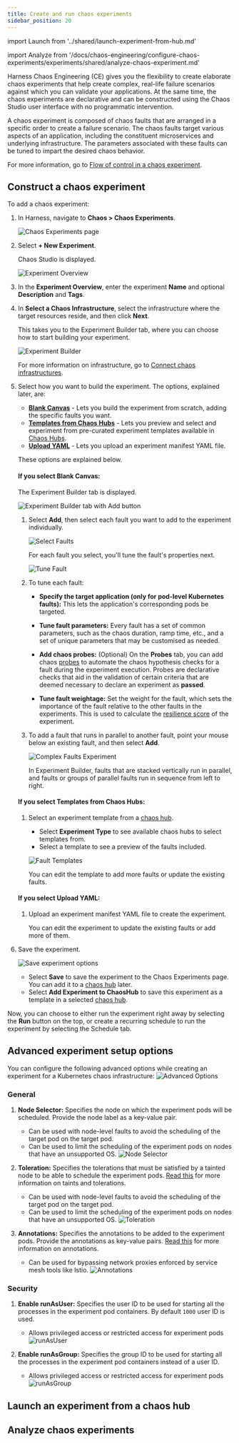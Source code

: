 ```yaml
---
title: Create and run chaos experiments
sidebar_position: 20
---
```


import Launch from '../shared/launch-experiment-from-hub.md'


import Analyze from '/docs/chaos-engineering/configure-chaos-experiments/experiments/shared/analyze-chaos-experiment.md'

Harness Chaos Engineering (CE) gives you the flexibility to create elaborate chaos experiments that help create complex, real-life failure scenarios against which you can validate your applications. At the same time, the chaos experiments are declarative and can be constructed using the Chaos Studio user interface with no programmatic intervention.

A chaos experiment is composed of chaos faults that are arranged in a specific order to create a failure scenario. The chaos faults target various aspects of an application, including the constituent microservices and underlying infrastructure. The parameters associated with these faults can be tuned to impart the desired chaos behavior.

For more information, go to [Flow of control in a chaos experiment](/docs/chaos-engineering/configure-chaos-experiments/experiments/experiment-execution).

## Construct a chaos experiment

To add a chaos experiment:

1. In Harness, navigate to **Chaos > Chaos Experiments**.

	![Chaos Experiments page](./static/construct-and-run-custom-chaos-experiments/chaos-experiments.png)

1. Select **+ New Experiment**.

	Chaos Studio is displayed.

	![Experiment Overview](./static/construct-and-run-custom-chaos-experiments/experiment-overview.png)

1. In the **Experiment Overview**, enter the experiment **Name** and optional **Description** and **Tags**.

1. In **Select a Chaos Infrastructure**, select the infrastructure where the target resources reside, and then click **Next**.

	This takes you to the Experiment Builder tab, where you can choose how to start building your experiment.

	![Experiment Builder](./static/construct-and-run-custom-chaos-experiments/experiment-builder.png)

	For more information on infrastructure, go to [Connect chaos infrastructures](/docs/chaos-engineering/chaos-infrastructure/connect-chaos-infrastructures).

1. Select how you want to build the experiment. The options, explained later, are:

	* [**Blank Canvas**](#if-you-select-blank-canvas) - Lets you build the experiment from scratch, adding the specific faults you want.
	* [**Templates from Chaos Hubs**](#if-you-select-templates-from-chaos-hubs) - Lets you preview and select and experiment from pre-curated experiment templates available in [Chaos Hubs](/docs/category/chaos-hubs).
	* [**Upload YAML**](#if-you-select-upload-yaml) - Lets you upload an experiment manifest YAML file.

	These options are explained below.

	#### If you select Blank Canvas:

	The Experiment Builder tab is displayed.

	![Experiment Builder tab with Add button](./static/construct-and-run-custom-chaos-experiments/experiment-builder-add.png)

	1. Select **Add**, then select each fault you want to add to the experiment individually.

		![Select Faults](./static/construct-and-run-custom-chaos-experiments/select-faults.png)

		For each fault you select, you'll tune the fault's properties next.

		![Tune Fault](./static/construct-and-run-custom-chaos-experiments/tune-fault.png)

	1. To tune each fault:

		* **Specify the target application (only for pod-level Kubernetes faults):** This lets the application's corresponding pods be targeted.

		* **Tune fault parameters:** Every fault has a set of common parameters, such as the chaos duration, ramp time, etc., and a set of unique parameters that may be customised as needed.

		* **Add chaos probes:** (Optional) On the **Probes** tab, you can add chaos [probes](/docs/category/probes-1) to automate the chaos hypothesis checks for a fault during the experiment execution. Probes are declarative checks that aid in the validation of certain criteria that are deemed necessary to declare an experiment as **passed**.

		* **Tune fault weightage:** Set the weight for the fault, which sets the importance of the fault relative to the other faults in the experiments. This is used to calculate the [resilience score](/docs/chaos-engineering/configure-chaos-experiments/experiments/resilience-score) of the experiment.

	1. To add a fault that runs in parallel to another fault, point your mouse below an existing fault, and then select **Add**.

		![Complex Faults Experiment](./static/construct-and-run-custom-chaos-experiments/complex-faults-experiment.png)

		In Experiment Builder, faults that are stacked vertically run in parallel, and faults or groups of parallel faults run in sequence from left to right.

	#### If you select Templates from Chaos Hubs:

	1. Select an experiment template from a [chaos hub](/docs/category/chaos-hubs).

		* Select **Experiment Type** to see available chaos hubs to select templates from.
		* Select a template to see a preview of the faults included.

		![Fault Templates](./static/construct-and-run-custom-chaos-experiments/fault-templates.png)

		You can edit the template to add more faults or update the existing faults.

	#### If you select Upload YAML:

	1. Upload an experiment manifest YAML file to create the experiment.

		You can edit the experiment to update the existing faults or add more of them.

1. Save the experiment.

	![Save experiment options](./static/construct-and-run-custom-chaos-experiments/save-experiment.png)

	* Select **Save** to save the experiment to the Chaos Experiments page. You can add it to a [chaos hub](/docs/category/chaos-hubs) later.
	* Select **Add Experiment to ChaosHub** to save this experiment as a template in a selected [chaos hub](/docs/category/chaos-hubs).

Now, you can choose to either run the experiment right away by selecting the **Run** button on the top, or create a recurring schedule to run the experiment by selecting the Schedule tab.

## Advanced experiment setup options
You can configure the following advanced options while creating an experiment for a Kubernetes chaos infrastructure:
![Advanced Options](./static/construct-and-run-custom-chaos-experiments/advanced-options.png)
### General
1. **Node Selector:** Specifies the node on which the experiment pods will be scheduled. Provide the node label as a key-value pair.
	- Can be used with node-level faults to avoid the scheduling of the target pod on the target pod.
	- Can be used to limit the scheduling of the experiment pods on nodes that have an unsupported OS.
	![Node Selector](./static/construct-and-run-custom-chaos-experiments/node-selector.png)

2. **Toleration:** Specifies the tolerations that must be satisfied by a tainted node to be able to schedule the experiment pods. [Read this](https://kubernetes.io/docs/concepts/scheduling-eviction/taint-and-toleration/) for more information on taints and tolerations.
	- Can be used with node-level faults to avoid the scheduling of the target pod on the target pod.
	- Can be used to limit the scheduling of the experiment pods on nodes that have an unsupported OS.
	![Toleration](./static/construct-and-run-custom-chaos-experiments/toleration.png)

3. **Annotations:** Specifies the annotations to be added to the experiment pods. Provide the annotations as key-value pairs. [Read this](https://kubernetes.io/docs/concepts/overview/working-with-objects/annotations/) for more information on annotations.
	- Can be used for bypassing network proxies enforced by service mesh tools like Istio.
	![Annotations](./static/construct-and-run-custom-chaos-experiments/annotations.png)

### Security
1. **Enable runAsUser:** Specifies the user ID to be used for starting all the processes in the experiment pod containers. By default `1000` user ID is used.
	- Allows privileged access or restricted access for experiment pods
	![runAsUser](./static/construct-and-run-custom-chaos-experiments/run-as-user.png)

2. **Enable runAsGroup:** Specifies the group ID to be used for starting all the processes in the experiment pod containers instead of a user ID.
	- Allows privileged access or restricted access for experiment pods
	![runAsGroup](./static/construct-and-run-custom-chaos-experiments/run-as-group.png)

## Launch an experiment from a chaos hub

<Launch />

## Analyze chaos experiments

<Analyze />